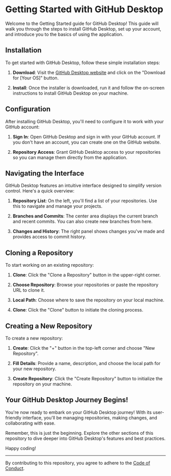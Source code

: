 # Getting Started with GitHub Desktop

Welcome to the Getting Started guide for GitHub Desktop! This guide will walk you through the steps to install GitHub Desktop, set up your account, and introduce you to the basics of using the application.

## Installation

To get started with GitHub Desktop, follow these simple installation steps:

1. **Download**: Visit the [GitHub Desktop website](https://desktop.github.com/) and click on the "Download for [Your OS]" button.

2. **Install**: Once the installer is downloaded, run it and follow the on-screen instructions to install GitHub Desktop on your machine.

## Configuration

After installing GitHub Desktop, you'll need to configure it to work with your GitHub account:

1. **Sign In**: Open GitHub Desktop and sign in with your GitHub account. If you don't have an account, you can create one on the GitHub website.

2. **Repository Access**: Grant GitHub Desktop access to your repositories so you can manage them directly from the application.

## Navigating the Interface

GitHub Desktop features an intuitive interface designed to simplify version control. Here's a quick overview:

1. **Repository List**: On the left, you'll find a list of your repositories. Use this to navigate and manage your projects.

2. **Branches and Commits**: The center area displays the current branch and recent commits. You can also create new branches from here.

3. **Changes and History**: The right panel shows changes you've made and provides access to commit history.

## Cloning a Repository

To start working on an existing repository:

1. **Clone**: Click the "Clone a Repository" button in the upper-right corner.
   
2. **Choose Repository**: Browse your repositories or paste the repository URL to clone it.

3. **Local Path**: Choose where to save the repository on your local machine.

4. **Clone**: Click the "Clone" button to initiate the cloning process.

## Creating a New Repository

To create a new repository:

1. **Create**: Click the "+" button in the top-left corner and choose "New Repository".

2. **Fill Details**: Provide a name, description, and choose the local path for your new repository.

3. **Create Repository**: Click the "Create Repository" button to initialize the repository on your machine.

## Your GitHub Desktop Journey Begins!

You're now ready to embark on your GitHub Desktop journey! With its user-friendly interface, you'll be managing repositories, making changes, and collaborating with ease.

Remember, this is just the beginning. Explore the other sections of this repository to dive deeper into GitHub Desktop's features and best practices.

Happy coding!

---

By contributing to this repository, you agree to adhere to the [Code of Conduct](CODE_OF_CONDUCT.md).
